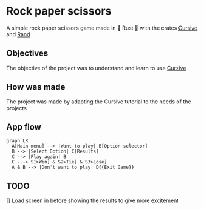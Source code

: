 # Rock paper scissors
A simple rock paper scissors game made in :crab: Rust :crab: with the crates [Cursive](https://github.com/gyscos/cursive) and [Rand](https://github.com/rust-random/rand)

## Objectives
The objective of the project was to understand and learn to use [Cursive](https://github.com/gyscos/cursive)

## How was made
The project was made by adapting the Cursive tutorial to the needs of the projects

## App flow
```mermaid
graph LR
  A[Main menu] --> |Want to play| B[Option selector]
  B --> |Select Option| C[Results]
  C --> |Play again| B
  C -.-> S1>Win] & S2>Tie] & S3>Lose]
  A & B --> |Don't want to play| D{{Exit Game}}
```

## TODO
[] Load screen in before showing the results to give more excitement